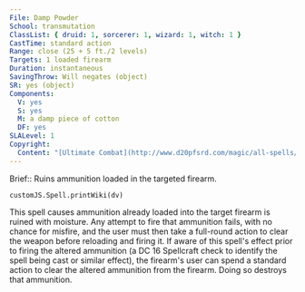 ```yaml
---
File: Damp Powder
School: transmutation
ClassList: { druid: 1, sorcerer: 1, wizard: 1, witch: 1 }
CastTime: standard action
Range: close (25 + 5 ft./2 levels)
Targets: 1 loaded firearm
Duration: instantaneous
SavingThrow: Will negates (object)
SR: yes (object)
Components:
  V: yes
  S: yes
  M: a damp piece of cotton
  DF: yes
SLALevel: 1
Copyright:
  Content: "[Ultimate Combat](http://www.d20pfsrd.com/magic/all-spells/d/damp-powder)"
---
```

Brief:: Ruins ammunition loaded in the targeted firearm.

```dataviewjs
customJS.Spell.printWiki(dv)
```

This spell causes ammunition already loaded into the target firearm is ruined with moisture. Any attempt to fire that ammunition fails, with no chance for misfire, and the user must then take a full-round action to clear the weapon before reloading and firing it. If aware of this spell's effect prior to firing the altered ammunition (a DC 16 Spellcraft check to identify the spell being cast or similar effect), the firearm's user can spend a standard action to clear the altered ammunition from the firearm. Doing so destroys that ammunition.
